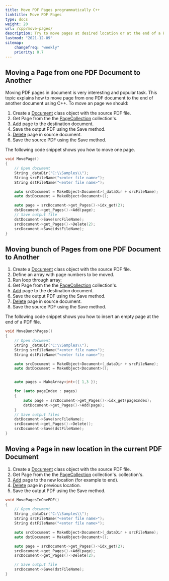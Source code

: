 ```yaml
---
title: Move PDF Pages programmatically C++
linktitle: Move PDF Pages
type: docs
weight: 20
url: /cpp/move-pages/
description: Try to move pages at desired location or at the end of a PDF file using Aspose.PDF for C++.
lastmod: "2021-12-09"
sitemap:
    changefreq: "weekly"
    priority: 0.7
---
```


## Moving a Page from one PDF Document to Another

Moving PDF pages in document is very interesting and popular task.
This topic explains how to move page from one PDF document to the end of another document using C++.
To move an page we should:

1. Create a [Document](https://apireference.aspose.com/pdf/cpp/class/aspose.pdf.document) class object with the source PDF file.
1. Get Page from the the [PageCollection](https://apireference.aspose.com/pdf/cpp/class/aspose.pdf.page_collection) collection's.
1. [Add](https://apireference.aspose.com/pdf/cpp/class/aspose.pdf.page_collection#abb0362ffa129a1e2e5650a2f2e7057c1) page to the destination document.
1. Save the output PDF using the Save method.
1. [Delete](https://apireference.aspose.com/pdf/cpp/class/aspose.pdf.page_collection#afaa57836d1b206e396f2cb7dd91b5d15) page in source document.
1. Save the source PDF using the Save method.

The following code snippet shows you how to move one page.

```cpp
void MovePage()
{
	// Open document
	String _dataDir("C:\\Samples\\");
	String srcFileName("<enter file name>");
	String dstFileName("<enter file name>");

	auto srcDocument = MakeObject<Document>(_dataDir + srcFileName);
	auto dstDocument = MakeObject<Document>();

	auto page = srcDocument->get_Pages()->idx_get(2);
	dstDocument->get_Pages()->Add(page);
	// Save output file
	dstDocument->Save(srcFileName);
	srcDocument->get_Pages()->Delete(2);
	srcDocument->Save(dstFileName);
}
```

## Moving bunch of Pages from one PDF Document to Another

1. Create a [Document](https://apireference.aspose.com/pdf/cpp/class/aspose.pdf.document) class object with the source PDF file.
1. Define an array with page numbers to be moved.
1. Run loop through array:
1. Get Page from the the [PageCollection](https://apireference.aspose.com/pdf/cpp/class/aspose.pdf.page_collection) collection's.
1. [Add](https://apireference.aspose.com/pdf/cpp/class/aspose.pdf.page_collection#abb0362ffa129a1e2e5650a2f2e7057c1) page to the destination document.
1. Save the output PDF using the Save method.
1. [Delete](https://apireference.aspose.com/pdf/cpp/class/aspose.pdf.page_collection#afaa57836d1b206e396f2cb7dd91b5d15) page in source document.
1. Save the source PDF using the Save method.

The following code snippet shows you how to insert an empty page at the end of a PDF file.

```cpp
void MoveBunchPages()
{
	// Open document
	String _dataDir("C:\\Samples\\");
	String srcFileName("<enter file name>");
	String dstFileName("<enter file name>");

	auto srcDocument = MakeObject<Document>(_dataDir + srcFileName);
	auto dstDocument = MakeObject<Document>();


	auto pages = MakeArray<int>({ 1,3 });

	for (auto pageIndex : pages)
	{
		auto page = srcDocument->get_Pages()->idx_get(pageIndex);
		dstDocument->get_Pages()->Add(page);
	}
	// Save output files
	dstDocument->Save(srcFileName);
	srcDocument->get_Pages()->Delete();
	srcDocument->Save(dstFileName);
}
```

## Moving a Page in new location in the current PDF Document

1. Create a [Document](https://apireference.aspose.com/pdf/cpp/class/aspose.pdf.document) class object with the source PDF file.
1. Get Page from the the [PageCollection](https://apireference.aspose.com/pdf/cpp/class/aspose.pdf.page_collection) collection's. collection's.
1. [Add](https://apireference.aspose.com/pdf/cpp/class/aspose.pdf.page_collection#abb0362ffa129a1e2e5650a2f2e7057c1)  page to the new location (for example to end).
1. [Delete](https://apireference.aspose.com/pdf/cpp/class/aspose.pdf.page_collection#afaa57836d1b206e396f2cb7dd91b5d15)  page in previous location.
1. Save the output PDF using the Save method.

```cpp
void MovePagesInOnePDF()
{
	// Open document
	String _dataDir("C:\\Samples\\");
	String srcFileName("<enter file name>");
	String dstFileName("<enter file name>");

	auto srcDocument = MakeObject<Document>(_dataDir + srcFileName);
	auto dstDocument = MakeObject<Document>();

	auto page = srcDocument->get_Pages()->idx_get(2);
	srcDocument->get_Pages()->Add(page);
	srcDocument->get_Pages()->Delete(2);

	// Save output file
	srcDocument->Save(dstFileName);
}
```

